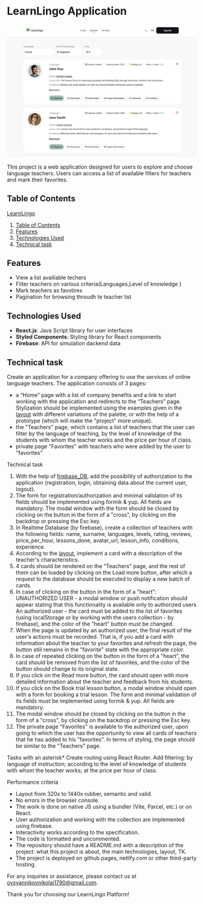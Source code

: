 # LearnLingo Application
![Creating repo from a template step 1](./src//img/readme/main-screen.jpg)

This project is a web application designed for users to explore and choose language teachers. Users can access a list of available filters for teachers and mark their favorites.

## Table of Contents
[LearnLingo](https://nikolas1790.github.io/learn-lingo/)
1. [Table of Contents](#table-of-contents)
2. [Features](#features)
3. [Technologies Used](#technologies-used)
4. [Technical task](#technical-task)

## Features
-  View a list availiable techers
-  Filter teachers on various criteria(Languages,Level of knowledge )
-  Mark teachers as favotires
-  Pagination for browsing throudh te teacher list

## Technologies Used
- **React.js**: Java Script library for user interfaces
- **Styled Components**: Styling library for React components
- **Firebase**: API for simulation dackend data

## Technical task

Create an application for a company offering to use the services of online language teachers. The application consists of 3 pages:

- a “Home” page with a list of company benefits and a link to start working with the application and redirects to the “Teachers” page. Stylization should be implemented using the examples given in the [layout](https://www.figma.com/file/dewf5jVviSTuWMMyU3d8Mc/%D0%9F%D0%B5%D1%82-%D0%BF%D1%80%D0%BE%D1%94%D0%BA%D1%82-%D0%B4%D0%BB%D1%8F-%D0%9A%D0%A6?type=design&node-id=0-1&mode=design&t=jCmjSs9PeOjObYSc-0) with different variations of the palette, or with the help of a prototype (which will make the "project" more unique).
- the "Teachers" page, which contains a list of teachers that the user can filter by the language of teaching, by the level of knowledge of the students with whom the teacher works and the price per hour of class.
- private page "Favorites" with teachers who were added by the user to "favorites"

Technical task
1. With the help of [firebase_DB](https://firebase.google.com/), add the possibility of authorization to the application (registration, login, obtaining data about the current user, logout).
2. The form for registration/authorization and minimal validation of its fields should be implemented using formik & yup. All fields are mandatory. The modal window with the form should be closed by clicking on the button in the form of a "cross", by clicking on the backdrop or pressing the Esc key.
3. In Realtime Database (by firebase), create a collection of teachers with the following fields: name, surname, languages, levels, rating, reviews, price_per_hour, lessons_done, avatar_url, lesson_info, conditions, experience.
4. According to the [layout](https://www.figma.com/file/dewf5jVviSTuWMMyU3d8Mc/%D0%9F%D0%B5%D1%82-%D0%BF%D1%80%D0%BE%D1%94%D0%BA%D1%82-%D0%B4%D0%BB%D1%8F-%D0%9A%D0%A6?type=design&node-id=0-1&mode=design&t=jCmjSs9PeOjObYSc-0), implement a card with a description of the teacher's characteristics.
5. 4 cards should be rendered on the "Teachers" page, and the rest of them can be loaded by clicking on the Load more button, after which a request to the database should be executed to display a new batch of cards.
6. In case of clicking on the button in the form of a "heart":
     UNAUTHORIZED USER - a modal window or push notification should appear stating that this functionality is available only to authorized users
     An authorized user - the card must be added to the list of favorites (using localStorage or by working with the users collection - by firebase), and the color of the "heart" button must be changed.
7. When the page is updated by an authorized user, the final result of the user's actions must be recorded. That is, if you add a card with information about the teacher to your favorites and refresh the page, the button still remains in the "favorite" state with the appropriate color.
8. In case of repeated clicking on the button in the form of a "heart", the card should be removed from the list of favorites, and the color of the button should change to its original state.
9. If you click on the Read more button, the card should open with more detailed information about the teacher and feedback from his students.
10. If you click on the Book trial lesson button, a modal window should open with a form for booking a trial lesson. The form and minimal validation of its fields must be implemented using formik & yup. All fields are mandatory.
11. The modal window should be closed by clicking on the button in the form of a "cross", by clicking on the backdrop or pressing the Esc key.
12. The private page "Favorites" is available to the authorized user, upon going to which the user has the opportunity to view all cards of teachers that he has added to his "favorites". In terms of styling, the page should be similar to the "Teachers" page.

Tasks with an asterisk*
Create routing using React Router.
Add filtering: by language of instruction; according to the level of knowledge of students with whom the teacher works; at the price per hour of class.


Performance criteria

- Layout from 320x to 1440x rubber, semantic and valid.
- No errors in the browser console.
- The work is done on native JS using a bundler (Vite, Parcel, etc.) or on React.
- User authorization and working with the collection are implemented using firebase.
- Interactivity works according to the specification.
- The code is formatted and uncommented.
- The repository should have a README.md with a description of the project: what this project is about, the main technologies, layout, TK.
- The project is deployed on github pages, netlify.com or other third-party hosting.



For any inquiries or assistance, please contact us at [ovsyannikovnikolai1790@gmail.com](ovsyannikovnikolai1790@gmail.com).

Thank you for choosing our LearnLingo Platform!